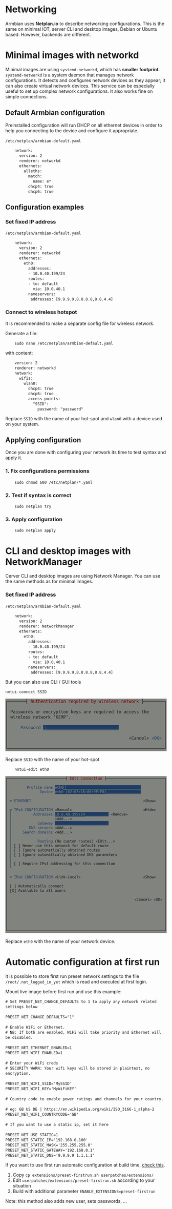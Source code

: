 # Networking

Armbian uses **Netplan.io** to describe networking configurations. This is the same on minimal IOT, server CLI and desktop images, Debian or Ubuntu based. However, backends are different. 

# Minimal images with networkd

Minimal images are using `systemd-networkd`, which has **smaller footprint**. `systemd-networkd` is a system daemon that manages network configurations. It detects and configures network devices as they appear; it can also create virtual network devices. This service can be especially useful to set up complex network configurations. It also works fine on simple connections.

## Default Armbian configuration 

Preinstalled configuration will run DHCP on all ethernet devices in order to help you connecting to the device and configure it appropriate.

`/etc/netplan/armbian-default.yaml`

        network:
          version: 2
          renderer: networkd
          ethernets:
            alleths:
              match:
                name: e*
              dhcp4: true
              dhcp6: true

## Configuration examples

###  Set fixed IP address

`/etc/netplan/armbian-default.yaml`

        network:
          version: 2
          renderer: networkd
          ethernets:
            eth0:
              addresses:
              - 10.0.40.199/24
              routes:
              - to: default
                via: 10.0.40.1
              nameservers:
               addresses: [9.9.9.9,8.8.8.8,8.8.4.4]
               
### Connect to wireless hotspot

It is recommended to make a separate config file for wireless network.

Generate a file:

        sudo nano /etc/netplan/armbian-default.yaml

with content:

        version: 2
        renderer: networkd
        network:
          wifis:
            wlan0:
              dhcp4: true
              dhcp6: true
              access-points:
                "SSID":
                  password: "password"

Replace `SSID` with the name of your hot-spot and `wlan0` with a device used on your system.

## Applying configuration

Once you are done with configuring your network its time to test syntax and apply it.

### 1.  Fix configurations permissions

        sudo chmod 600 /etc/netplan/*.yaml 

### 2. Test if syntax is correct

        sudo netplan try

### 3.  Apply configuration

        sudo netplan apply

# CLI and desktop images with NetworkManager

Cerver CLI and desktop images are using Network Manager. You can use the same methods as for minimal images.

###  Set fixed IP address

`/etc/netplan/armbian-default.yaml`

        network:
          version: 2
          renderer: NetworkManager
          ethernets:
            eth0:
              addresses:
              - 10.0.40.199/24
              routes:
              - to: default
                via: 10.0.40.1
              nameservers:
               addresses: [9.9.9.9,8.8.8.8,8.8.4.4]

But you can also use CLI / GUI tools

	nmtui-connect SSID

![](images/wifi-connect.png)

Replace `SSID` with the name of your hot-spot

        nmtui-edit eth0

![](images/edit-connection.png)

Replace `eth0` with the name of your network device.

# Automatic configuration at first run

It is possible to store first run preset network settings to the file `/root/.not_logged_in_yet` which is read and executed at first login.

Mount live image before first run and use this example:

    # Set PRESET_NET_CHANGE_DEFAULTS to 1 to apply any network related settings below
    
    PRESET_NET_CHANGE_DEFAULTS="1"

    # Enable WiFi or Ethernet.
    # NB: If both are enabled, WiFi will take priority and Ethernet will be disabled.
    
    PRESET_NET_ETHERNET_ENABLED=1
    PRESET_NET_WIFI_ENABLED=1

    # Enter your WiFi creds
    # SECURITY WARN: Your wifi keys will be stored in plaintext, no encryption.
    
    PRESET_NET_WIFI_SSID='MySSID'
    PRESET_NET_WIFI_KEY='MyWiFiKEY'

    # Country code to enable power ratings and channels for your country. 
    
    # eg: GB US DE | https://en.wikipedia.org/wiki/ISO_3166-1_alpha-2
    PRESET_NET_WIFI_COUNTRYCODE='GB'

    # If you want to use a static ip, set it here
    
    PRESET_NET_USE_STATIC=1
    PRESET_NET_STATIC_IP='192.168.0.100'
    PRESET_NET_STATIC_MASK='255.255.255.0'
    PRESET_NET_STATIC_GATEWAY='192.168.0.1'
    PRESET_NET_STATIC_DNS='9.9.9.9 1.1.1.1'

If you want to use first run automatic configuration at build time, [check this](https://github.com/armbian/build/pull/6194).

1. Copy `cp extensions/preset-firstrun.sh userpatches/extensions/`
2. Edit `userpatches/extensions/preset-firstrun.sh` according to your situation
3. Build with additional parameter `ENABLE_EXTENSIONS=preset-firstrun`

Note: this method also adds new user, sets passwords, ...

